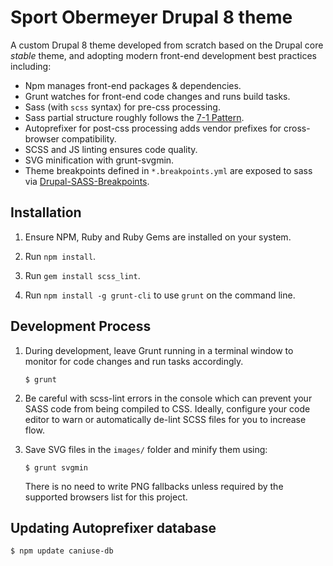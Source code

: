 # Sport Obermeyer Drupal 8 theme

A custom Drupal 8 theme developed from scratch based on the Drupal core *stable*
theme, and adopting modern front-end development best practices including:

*   Npm manages front-end packages & dependencies.
*   Grunt watches for front-end code changes and runs build tasks.
*   Sass (with `scss` syntax) for pre-css processing.
*   Sass partial structure roughly follows the
    [7-1 Pattern](https://sass-guidelin.es/#the-7-1-pattern).
*   Autoprefixer for post-css processing adds vendor prefixes for cross-browser
    compatibility.
*   SCSS and JS linting ensures code quality.
*   SVG minification with grunt-svgmin.
*   Theme breakpoints defined in `*.breakpoints.yml` are exposed to sass via
    [Drupal-SASS-Breakpoints](http://bit.ly/drupal-sass-breakpoints).


## Installation

1.  Ensure NPM, Ruby and Ruby Gems are installed on your system.

2.  Run `npm install`.

3.  Run `gem install scss_lint`.

4.  Run `npm install -g grunt-cli` to use `grunt` on the command line.


## Development Process

1.  During development, leave Grunt running in a terminal window to monitor for
    code changes and run tasks accordingly.

        $ grunt

2.  Be careful with scss-lint errors in the console which can prevent your SASS
    code from being compiled to CSS.  Ideally, configure your code editor to
    warn or automatically de-lint SCSS files for you to increase flow.

3.  Save SVG files in the `images/` folder and minify them using:

        $ grunt svgmin

    There is no need to write PNG fallbacks unless required by the supported
    browsers list for this project.



## Updating Autoprefixer database

    $ npm update caniuse-db

